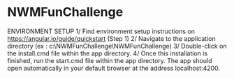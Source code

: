 # NWMFunChallenge


ENVIRONMENT SETUP
1/ Find environment setup instructions on https://angular.io/guide/quickstart (Step 1)
2/ Navigate to the application directory (ex : c:\NWMFunChallenge\NWMFunChallenge)
3/ Double-click on the install.cmd file within the app directory.
4/ Once this installation is finished, run the start.cmd file within the app directory.
The app should open automatically in your default browser at the address localhost:4200.







